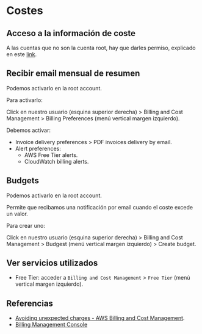 # Costes

## Acceso a la información de coste

A las cuentas que no son la cuenta root, hay que darles permiso, explicado en este [link](https://repost.aws/knowledge-center/iam-billing-access).

## Recibir email mensual de resumen

Podemos activarlo en la root account.

Para activarlo:

Click en nuestro usuario (esquina superior derecha) > Billing and Cost Management > Billing Preferences (menú vertical margen izquierdo).

Debemos activar:

- Invoice delivery preferences > PDF invoices delivery by email.
- Alert preferences:
  - AWS Free Tier alerts.
  - CloudWatch billing alerts.

## Budgets

Podemos activarlo en la root account.

Permite que recibamos una notificación por email cuando el coste excede un valor.

Para crear uno:

Click en nuestro usuario (esquina superior derecha) > Billing and Cost Management > Budgest (menú vertical margen izquierdo) > Create budget.

## Ver servicios utilizados

- Free Tier: acceder a `Billing and Cost Management` > `Free Tier` (menú vertical margen izquierdo).

## Referencias

- [Avoiding unexpected charges - AWS Billing and Cost Management](https://docs.aws.amazon.com/awsaccountbilling/latest/aboutv2/checklistforunwantedcharges.html).
- [Billing Management Console](https://console.aws.amazon.com/billing/home?#/)

